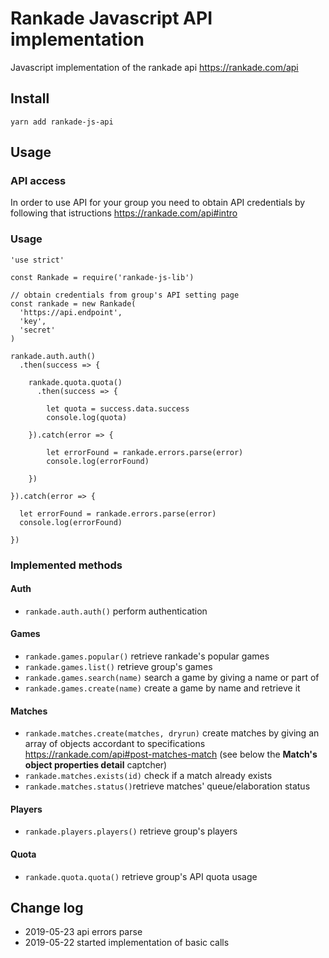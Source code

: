 # Rankade Javascript API implementation

Javascript implementation of the rankade api https://rankade.com/api

## Install

    yarn add rankade-js-api

## Usage

### API access

In order to use API for your group you need to obtain API credentials by following that istructions https://rankade.com/api#intro

### Usage


    'use strict'
    
    const Rankade = require('rankade-js-lib')
    
    // obtain credentials from group's API setting page
    const rankade = new Rankade(
      'https://api.endpoint',
      'key',
      'secret'
    )
    
    rankade.auth.auth()
      .then(success => {
    
        rankade.quota.quota()
          .then(success => {
            
            let quota = success.data.success
            console.log(quota)
            
        }).catch(error => {
          
            let errorFound = rankade.errors.parse(error)
            console.log(errorFound)
            
        })
    
    }).catch(error => {
      
      let errorFound = rankade.errors.parse(error)
      console.log(errorFound)
      
    })
    
### Implemented methods

#### Auth

- <code>rankade.auth.auth()</code> perform authentication

#### Games

- <code>rankade.games.popular()</code> retrieve rankade's popular games
- <code>rankade.games.list()</code> retrieve group's games
- <code>rankade.games.search(name)</code> search a game by giving a name or part of
- <code>rankade.games.create(name)</code> create a game by name and retrieve it

#### Matches

- <code>rankade.matches.create(matches, dryrun)</code> create matches by giving an array of objects accordant to specifications https://rankade.com/api#post-matches-match (see below the **Match's object properties detail** captcher)
- <code>rankade.matches.exists(id)</code> check if a match already exists
- <code>rankade.matches.status()</code>retrieve matches' queue/elaboration status

#### Players

- <code>rankade.players.players()</code> retrieve group's players

#### Quota

- <code>rankade.quota.quota()</code> retrieve group's API quota usage

## Change log

- 2019-05-23 api errors parse
- 2019-05-22 started implementation of basic calls
